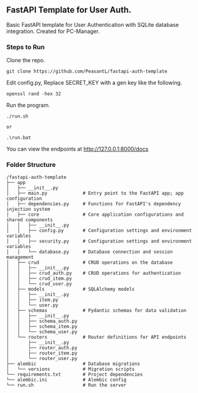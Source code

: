 <h2>FastAPI Template for User Auth.</h2>

Basic FastAPI template for User Authentication with SQLite database integration.
Created for PC-Manager.


<h3>Steps to Run</h3>

Clone the repo.

```
git clone https://github.com/PeasantL/fastapi-auth-template
```

Edit config.py, Replace SECRET_KEY with a gen key like the following.

```
openssl rand -hex 32
```

Run the program.

```
./run.sh 

or

.\run.bat
```

You can view the endpoints at http://127.0.0.1:8000/docs


<h3>Folder Structure</h3>

```
/fastapi-auth-template
├── app                     
│   ├── __init__.py         
│   ├── main.py             # Entry point to the FastAPI app; app configuration
│   ├── dependencies.py     # Functions for FastAPI's dependency injection system
│   ├── core                # Core application configurations and shared components
│   │   ├── __init__.py
│   │   ├── config.py       # Configuration settings and environment variables
│   │   ├── security.py     # Configuration settings and environment variables
│   │   └── database.py     # Database connection and session management
│   ├── crud                # CRUD operations on the database
│   │   ├── __init__.py
│   │   ├── crud_auth.py    # CRUD operations for authentication
│   │   ├── crud_item.py    
│   │   └── crud_user.py    
│   ├── models              # SQLAlchemy models
│   │   ├── __init__.py
│   │   ├── item.py         
│   │   └── user.py         
│   ├── schemas             # Pydantic schemas for data validation
│   │   ├── __init__.py
│   │   ├── schema_auth.py  
│   │   ├── schema_item.py  
│   │   └── schema_user.py  
│   └── routers             # Router definitions for API endpoints
│       ├── __init__.py
│       ├── router_auth.py  
│       ├── router_item.py  
│       └── router_user.py  
├── alembic                 # Database migrations
│   └── versions            # Migration scripts
└── requirements.txt        # Project dependencies
└── alembic.ini             # Alembic config 
└── run.sh                  # Run the server
```